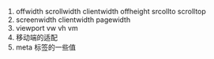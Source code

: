 1. offwidth scrollwidth clientwidth offheight srcollto scrolltop
2. screenwidth clientwidth pagewidth
3. viewport vw vh vm
4. 移动端的适配
5. meta 标签的一些值
